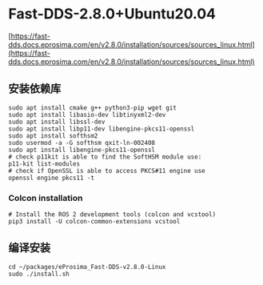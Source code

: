 # Fast-DDS-2.8.0+Ubuntu20.04

[https://fast-dds.docs.eprosima.com/en/v2.8.0/installation/sources/sources_linux.html](https://fast-dds.docs.eprosima.com/en/v2.8.0/installation/sources/sources_linux.html)

## 安装依赖库

```shell
sudo apt install cmake g++ python3-pip wget git
sudo apt install libasio-dev libtinyxml2-dev
sudo apt install libssl-dev
sudo apt install libp11-dev libengine-pkcs11-openssl
sudo apt install softhsm2
sudo usermod -a -G softhsm qxit-ln-002408
sudo apt install libengine-pkcs11-openssl
# check p11kit is able to find the SoftHSM module use:
p11-kit list-modules
# check if OpenSSL is able to access PKCS#11 engine use
openssl engine pkcs11 -t
```

### Colcon installation

```shell
# Install the ROS 2 development tools (colcon and vcstool)
pip3 install -U colcon-common-extensions vcstool
```

## 编译安装

```shell
cd ~/packages/eProsima_Fast-DDS-v2.8.0-Linux
sudo ./install.sh
```